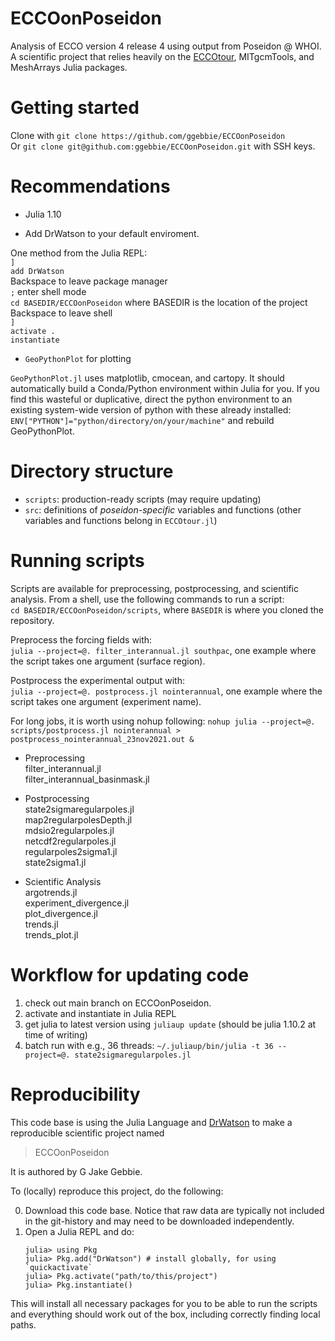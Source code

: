 # ECCOonPoseidon

Analysis of ECCO version 4 release 4 using output from Poseidon @ WHOI. A scientific project that relies heavily on the [ECCOtour](https://github.com/ggebbie/ECCOtour.jl), MITgcmTools, and MeshArrays Julia packages.

# Getting started

Clone with `git clone https://github.com/ggebbie/ECCOonPoseidon` \
Or `git clone git@github.com:ggebbie/ECCOonPoseidon.git` with SSH keys.

# Recommendations

- Julia 1.10

- Add DrWatson to your default enviroment.

One method from the Julia REPL:\
`]` \
`add DrWatson`\
Backspace to leave package manager\
`;` enter shell mode \
`cd BASEDIR/ECCOonPoseidon` where BASEDIR is the location of the project
Backspace to leave shell \
`]` \
`activate .` \
`instantiate`

- `GeoPythonPlot` for plotting

`GeoPythonPlot.jl` uses matplotlib, cmocean, and cartopy. It should automatically build a Conda/Python environment within Julia for you. If you find this wasteful or duplicative, direct the python environment to an existing system-wide version of python with these already installed:
`ENV["PYTHON"]="python/directory/on/your/machine"` and rebuild GeoPythonPlot. 


# Directory structure
- `scripts`: production-ready scripts (may require updating)
- `src`: definitions of *poseidon-specific* variables and functions (other variables and functions belong in `ECCOtour.jl`)

# Running scripts

Scripts are available for preprocessing, postprocessing, and scientific analysis. From a shell, use the following commands to run a script:\
`cd BASEDIR/ECCOonPoseidon/scripts`, where `BASEDIR` is where you cloned the repository.

Preprocess the forcing fields with:\
`julia --project=@. filter_interannual.jl southpac`, one example where the script takes one argument (surface region).

Postprocess the experimental output with:\
`julia --project=@. postprocess.jl nointerannual`, one example where the script takes one argument (experiment name).

For long jobs, it is worth using nohup following:
`nohup julia --project=@. scripts/postprocess.jl nointerannual > postprocess_nointerannual_23nov2021.out &`

- Preprocessing \
filter_interannual.jl \
filter_interannual_basinmask.jl 

- Postprocessing\
state2sigmaregularpoles.jl \
map2regularpolesDepth.jl \
mdsio2regularpoles.jl \
netcdf2regularpoles.jl \
regularpoles2sigma1.jl \
state2sigma1.jl 

- Scientific Analysis \
argotrends.jl \
experiment_divergence.jl \
plot_divergence.jl \
trends.jl \
trends_plot.jl

# Workflow for updating code

1. check out main branch on ECCOonPoseidon.
2. activate and instantiate in Julia REPL
3. get julia to latest version using `juliaup update` (should be julia 1.10.2 at time of writing)
4. batch run with e.g., 36 threads: `~/.juliaup/bin/julia -t 36 --project=@. state2sigmaregularpoles.jl `

# Reproducibility

This code base is using the Julia Language and [DrWatson](https://juliadynamics.github.io/DrWatson.jl/stable/)
to make a reproducible scientific project named
> ECCOonPoseidon

It is authored by G Jake Gebbie.

To (locally) reproduce this project, do the following:

0. Download this code base. Notice that raw data are typically not included in the
   git-history and may need to be downloaded independently.
1. Open a Julia REPL and do:
   ```
   julia> using Pkg
   julia> Pkg.add("DrWatson") # install globally, for using `quickactivate`
   julia> Pkg.activate("path/to/this/project")
   julia> Pkg.instantiate()
   ```

This will install all necessary packages for you to be able to run the scripts and
everything should work out of the box, including correctly finding local paths.
